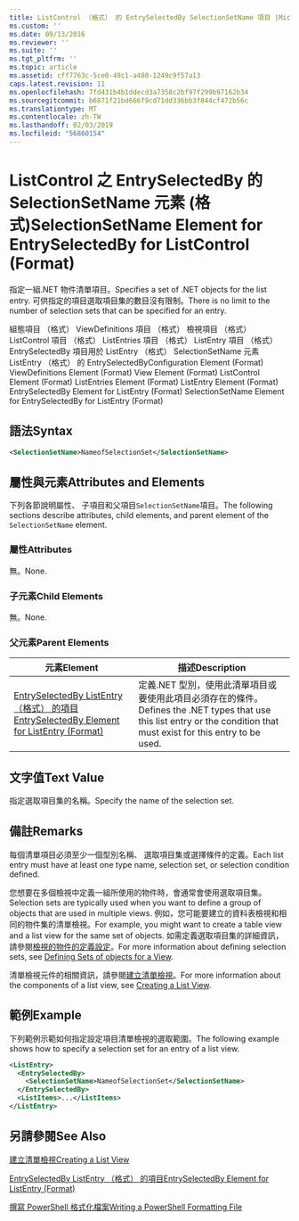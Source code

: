 ```yaml
---
title: ListControl （格式） 的 EntrySelectedBy SelectionSetName 項目 |Microsoft Docs
ms.custom: ''
ms.date: 09/13/2016
ms.reviewer: ''
ms.suite: ''
ms.tgt_pltfrm: ''
ms.topic: article
ms.assetid: cff7763c-5ce0-49c1-a480-1249c9f57a13
caps.latest.revision: 11
ms.openlocfilehash: 7fd431b4b1ddecd3a7358c2bf97f299b97162b34
ms.sourcegitcommit: b6871f21bd666f9cd71dd336bb3f844cf472b56c
ms.translationtype: MT
ms.contentlocale: zh-TW
ms.lasthandoff: 02/03/2019
ms.locfileid: "56860154"
---
```

# <a name="selectionsetname-element-for-entryselectedby-for-listcontrol-format"></a><span data-ttu-id="21bfa-102">ListControl 之 EntrySelectedBy 的 SelectionSetName 元素 (格式)</span><span class="sxs-lookup"><span data-stu-id="21bfa-102">SelectionSetName Element for EntrySelectedBy for ListControl (Format)</span></span>

<span data-ttu-id="21bfa-103">指定一組.NET 物件清單項目。</span><span class="sxs-lookup"><span data-stu-id="21bfa-103">Specifies a set of .NET objects for the list entry.</span></span> <span data-ttu-id="21bfa-104">可供指定的項目選取項目集的數目沒有限制。</span><span class="sxs-lookup"><span data-stu-id="21bfa-104">There is no limit to the number of selection sets that can be specified for an entry.</span></span>

<span data-ttu-id="21bfa-105">組態項目 （格式） ViewDefinitions 項目 （格式） 檢視項目 （格式） ListControl 項目 （格式） ListEntries 項目 （格式） ListEntry 項目 （格式） EntrySelectedBy 項目用於 ListEntry （格式） SelectionSetName 元素ListEntry （格式） 的 EntrySelectedBy</span><span class="sxs-lookup"><span data-stu-id="21bfa-105">Configuration Element (Format) ViewDefinitions Element (Format) View Element (Format) ListControl Element (Format) ListEntries Element (Format) ListEntry Element (Format) EntrySelectedBy Element for ListEntry (Format) SelectionSetName Element for EntrySelectedBy for ListEntry (Format)</span></span>

## <a name="syntax"></a><span data-ttu-id="21bfa-106">語法</span><span class="sxs-lookup"><span data-stu-id="21bfa-106">Syntax</span></span>

```xml
<SelectionSetName>NameofSelectionSet</SelectionSetName>
```

## <a name="attributes-and-elements"></a><span data-ttu-id="21bfa-107">屬性與元素</span><span class="sxs-lookup"><span data-stu-id="21bfa-107">Attributes and Elements</span></span>

<span data-ttu-id="21bfa-108">下列各節說明屬性、 子項目和父項目`SelectionSetName`項目。</span><span class="sxs-lookup"><span data-stu-id="21bfa-108">The following sections describe attributes, child elements, and parent element of the `SelectionSetName` element.</span></span>

### <a name="attributes"></a><span data-ttu-id="21bfa-109">屬性</span><span class="sxs-lookup"><span data-stu-id="21bfa-109">Attributes</span></span>

<span data-ttu-id="21bfa-110">無。</span><span class="sxs-lookup"><span data-stu-id="21bfa-110">None.</span></span>

### <a name="child-elements"></a><span data-ttu-id="21bfa-111">子元素</span><span class="sxs-lookup"><span data-stu-id="21bfa-111">Child Elements</span></span>

<span data-ttu-id="21bfa-112">無。</span><span class="sxs-lookup"><span data-stu-id="21bfa-112">None.</span></span>

### <a name="parent-elements"></a><span data-ttu-id="21bfa-113">父元素</span><span class="sxs-lookup"><span data-stu-id="21bfa-113">Parent Elements</span></span>

|<span data-ttu-id="21bfa-114">元素</span><span class="sxs-lookup"><span data-stu-id="21bfa-114">Element</span></span>|<span data-ttu-id="21bfa-115">描述</span><span class="sxs-lookup"><span data-stu-id="21bfa-115">Description</span></span>|
|-------------|-----------------|
|[<span data-ttu-id="21bfa-116">EntrySelectedBy ListEntry （格式） 的項目</span><span class="sxs-lookup"><span data-stu-id="21bfa-116">EntrySelectedBy Element for ListEntry (Format)</span></span>](./entryselectedby-element-for-listentry-for-listcontrol-format.md)|<span data-ttu-id="21bfa-117">定義.NET 型別，使用此清單項目或要使用此項目必須存在的條件。</span><span class="sxs-lookup"><span data-stu-id="21bfa-117">Defines the .NET types that use this list entry or the condition that must exist for this entry to be used.</span></span>|

## <a name="text-value"></a><span data-ttu-id="21bfa-118">文字值</span><span class="sxs-lookup"><span data-stu-id="21bfa-118">Text Value</span></span>

<span data-ttu-id="21bfa-119">指定選取項目集的名稱。</span><span class="sxs-lookup"><span data-stu-id="21bfa-119">Specify the name of the selection set.</span></span>

## <a name="remarks"></a><span data-ttu-id="21bfa-120">備註</span><span class="sxs-lookup"><span data-stu-id="21bfa-120">Remarks</span></span>

<span data-ttu-id="21bfa-121">每個清單項目必須至少一個型別名稱、 選取項目集或選擇條件的定義。</span><span class="sxs-lookup"><span data-stu-id="21bfa-121">Each list entry must have at least one type name, selection set, or selection condition defined.</span></span>

<span data-ttu-id="21bfa-122">您想要在多個檢視中定義一組所使用的物件時，會通常會使用選取項目集。</span><span class="sxs-lookup"><span data-stu-id="21bfa-122">Selection sets are typically used when you want to define a group of objects that are used in multiple views.</span></span> <span data-ttu-id="21bfa-123">例如，您可能要建立的資料表檢視和相同的物件集的清單檢視。</span><span class="sxs-lookup"><span data-stu-id="21bfa-123">For example, you might want to create a table view and a list view for the same set of objects.</span></span> <span data-ttu-id="21bfa-124">如需定義選取項目集的詳細資訊，請參閱[檢視的物件的定義設定](./defining-selection-sets.md)。</span><span class="sxs-lookup"><span data-stu-id="21bfa-124">For more information about defining selection sets, see [Defining Sets of objects for a View](./defining-selection-sets.md).</span></span>

<span data-ttu-id="21bfa-125">清單檢視元件的相關資訊，請參閱[建立清單檢視](./creating-a-list-view.md)。</span><span class="sxs-lookup"><span data-stu-id="21bfa-125">For more information about the components of a list view, see [Creating a List View](./creating-a-list-view.md).</span></span>

## <a name="example"></a><span data-ttu-id="21bfa-126">範例</span><span class="sxs-lookup"><span data-stu-id="21bfa-126">Example</span></span>

<span data-ttu-id="21bfa-127">下列範例示範如何指定設定項目清單檢視的選取範圍。</span><span class="sxs-lookup"><span data-stu-id="21bfa-127">The following example shows how to specify a selection set for an entry of a list view.</span></span>

```xml
<ListEntry>
  <EntrySelectedBy>
    <SelectionSetName>NameofSelectionSet</SelectionSetName>
  </EntrySelectedBy>
  <ListItems>...</ListItems>
</ListEntry>
```

## <a name="see-also"></a><span data-ttu-id="21bfa-128">另請參閱</span><span class="sxs-lookup"><span data-stu-id="21bfa-128">See Also</span></span>

[<span data-ttu-id="21bfa-129">建立清單檢視</span><span class="sxs-lookup"><span data-stu-id="21bfa-129">Creating a List View</span></span>](./creating-a-list-view.md)

[<span data-ttu-id="21bfa-130">EntrySelectedBy ListEntry （格式） 的項目</span><span class="sxs-lookup"><span data-stu-id="21bfa-130">EntrySelectedBy Element for ListEntry (Format)</span></span>](./entryselectedby-element-for-listentry-for-listcontrol-format.md)

[<span data-ttu-id="21bfa-131">撰寫 PowerShell 格式化檔案</span><span class="sxs-lookup"><span data-stu-id="21bfa-131">Writing a PowerShell Formatting File</span></span>](./writing-a-powershell-formatting-file.md)
